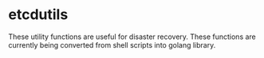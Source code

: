 # etcdutils
These utility functions are useful for disaster recovery. These functions are currently being converted from shell scripts into golang library.
